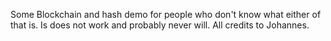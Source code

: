 Some Blockchain and hash demo for people who don't know what either of that is. Is does not work and probably never will.
All credits to Johannes.
